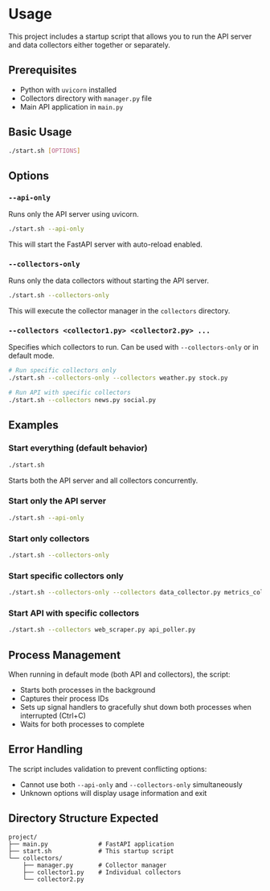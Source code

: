 # Usage

This project includes a startup script that allows you to run the API server and data collectors either together or separately.

## Prerequisites

- Python with `uvicorn` installed
- Collectors directory with `manager.py` file
- Main API application in `main.py`

## Basic Usage

```bash
./start.sh [OPTIONS]
```

## Options

### `--api-only`
Runs only the API server using uvicorn.

```bash
./start.sh --api-only
```

This will start the FastAPI server with auto-reload enabled.

### `--collectors-only`
Runs only the data collectors without starting the API server.

```bash
./start.sh --collectors-only
```

This will execute the collector manager in the `collectors` directory.

### `--collectors <collector1.py> <collector2.py> ...`
Specifies which collectors to run. Can be used with `--collectors-only` or in default mode.

```bash
# Run specific collectors only
./start.sh --collectors-only --collectors weather.py stock.py

# Run API with specific collectors
./start.sh --collectors news.py social.py
```

## Examples

### Start everything (default behavior)
```bash
./start.sh
```
Starts both the API server and all collectors concurrently.

### Start only the API server
```bash
./start.sh --api-only
```

### Start only collectors
```bash
./start.sh --collectors-only
```

### Start specific collectors only
```bash
./start.sh --collectors-only --collectors data_collector.py metrics_collector.py
```

### Start API with specific collectors
```bash
./start.sh --collectors web_scraper.py api_poller.py
```

## Process Management

When running in default mode (both API and collectors), the script:
- Starts both processes in the background
- Captures their process IDs
- Sets up signal handlers to gracefully shut down both processes when interrupted (Ctrl+C)
- Waits for both processes to complete

## Error Handling

The script includes validation to prevent conflicting options:
- Cannot use both `--api-only` and `--collectors-only` simultaneously
- Unknown options will display usage information and exit

## Directory Structure Expected

```
project/
├── main.py              # FastAPI application
├── start.sh             # This startup script
└── collectors/
    ├── manager.py       # Collector manager
    ├── collector1.py    # Individual collectors
    └── collector2.py
```